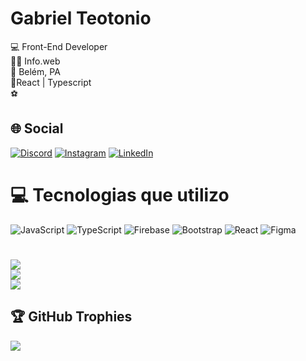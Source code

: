 # Gabriel Teotonio
💻 Front-End Developer<br>👨‍🎓 Info.web<br>📍 Belém, PA<br>📝React | Typescript<br> ⚽<br>


## 🌐 Social
[![Discord](https://img.shields.io/badge/Discord-%237289DA.svg?logo=discord&logoColor=white)](htttps://discord.gg/gabriel_teki) [![Instagram](https://img.shields.io/badge/Instagram-%23E4405F.svg?logo=Instagram&logoColor=white)](https://instagram.com/gabriel_t32) [![LinkedIn](https://img.shields.io/badge/LinkedIn-%230077B5.svg?logo=linkedin&logoColor=white)](https://linkedin.com/in/gabriel-teotonio) 

# 💻 Tecnologias que utilizo
![JavaScript](https://img.shields.io/badge/javascript-%23323330.svg?style=flat&logo=javascript&logoColor=%23F7DF1E) ![TypeScript](https://img.shields.io/badge/typescript-%23007ACC.svg?style=flat&logo=typescript&logoColor=white) ![Firebase](https://img.shields.io/badge/firebase-%23039BE5.svg?style=flat&logo=firebase) ![Bootstrap](https://img.shields.io/badge/bootstrap-%23563D7C.svg?style=flat&logo=bootstrap&logoColor=white) ![React](https://img.shields.io/badge/react-%2320232a.svg?style=flat&logo=react&logoColor=%2361DAFB) 	![Figma](https://img.shields.io/badge/figma-%23F24E1E.svg?style=flat&logo=figma&logoColor=white)
#
![](https://github-readme-stats.vercel.app/api?username=gabriel-teotonio&theme=radical&hide_border=false&include_all_commits=false&count_private=false)<br/>
![](https://github-readme-streak-stats.herokuapp.com/?user=gabriel-teotonio&theme=radical&hide_border=false)<br/>
![](https://github-readme-stats.vercel.app/api/top-langs/?username=gabriel-teotonio&theme=radical&hide_border=false&include_all_commits=false&count_private=false&layout=compact)

## 🏆 GitHub Trophies
![](https://github-profile-trophy.vercel.app/?username=gabriel-teotonio&theme=radical&no-frame=false&no-bg=false&margin-w=4)
